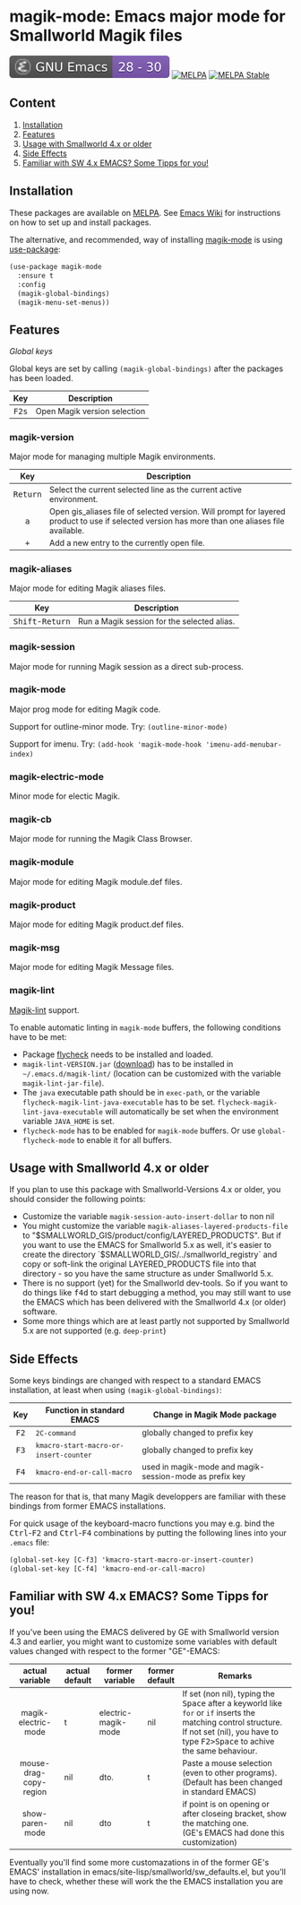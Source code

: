 # magik-mode: Emacs major mode for Smallworld Magik files

[![GNU Emacs](https://raw.githubusercontent.com/minad/corfu/screenshots/emacs.svg)](https://www.gnu.org/software/emacs/) [![MELPA](https://melpa.org/packages/magik-mode-badge.svg)](https://melpa.org/#/magik-mode) [![MELPA Stable](https://stable.melpa.org/packages/magik-mode-badge.svg)](https://stable.melpa.org/#/magik-mode)

## Content
1. [Installation](#installation)
2. [Features](#features)
3. [Usage with Smallworld 4.x or older](#usage4x)
4. [Side Effects](#sideeffects)
5. [Familiar with SW 4.x EMACS? Some Tipps for you!](#legacyantinews)

## Installation

These packages are available on [MELPA](https://melpa.org/). 
See [Emacs Wiki](https://www.emacswiki.org/emacs/InstallingPackages) for instructions on how to set up and install packages.

The alternative, and recommended, way of installing [magik-mode](https://github.com/roadrunner1776/magik) is using [use-package](https://github.com/jwiegley/use-package):
``` emacs-lisp
(use-package magik-mode
  :ensure t
  :config
  (magik-global-bindings)
  (magik-menu-set-menus))
```

## Features

*Global keys*

Global keys are set by calling `(magik-global-bindings)` after the packages has been loaded.

| Key | Description |
| :---: | --- |
|<kbd>F2</kbd><kbd>s</kbd> | Open Magik version selection |



### magik-version

Major mode for managing multiple Magik environments.

| Key | Description |
| :---: | --- |
| <kbd>Return</kbd> | Select the current selected line as the current active environment. |
| <kbd>a</kbd> | Open gis_aliases file of selected version. Will prompt for layered product to use if selected version has more than one aliases file available. |
| <kbd>+</kbd> | Add a new entry to the currently open file. |

### magik-aliases

Major mode for editing Magik aliases files.

| Key | Description |
| :---: | --- |
| <kbd>Shift</kbd>-<kbd>Return</kbd> | Run a Magik session for the selected alias. |

### magik-session

Major mode for running Magik session as a direct sub-process.

### magik-mode

Major prog mode for editing Magik code.

Support for outline-minor mode. Try: `(outline-minor-mode)`

Support for imenu. Try: `(add-hook 'magik-mode-hook 'imenu-add-menubar-index)`


### magik-electric-mode

Minor mode for electic Magik.

### magik-cb

Major mode for running the Magik Class Browser.

### magik-module

Major mode for editing Magik module.def files.

### magik-product

Major mode for editing Magik product.def files.

### magik-msg

Major mode for editing Magik Message files.

### magik-lint

[Magik-lint](https://github.com/StevenLooman/sonar-magik/tree/master/magik-lint) support.

To enable automatic linting in `magik-mode` buffers, the following conditions have to be met:
* Package [flycheck](https://flycheck.org) needs to be installed and loaded.
* `magik-lint-VERSION.jar` ([download](https://github.com/StevenLooman/sonar-magik/releases)) has to be installed in `~/.emacs.d/magik-lint/` (location can be customized with the variable `magik-lint-jar-file`).
* The `java` executable path should be in `exec-path`, or the variable `flycheck-magik-lint-java-executable` has to be set. `flycheck-magik-lint-java-executable` will automatically be set when the environment variable `JAVA_HOME` is set.
* `flycheck-mode` has to be enabled for `magik-mode` buffers. Or use `global-flycheck-mode` to enable it for all buffers.

## <a name="usage4x"></a>Usage with Smallworld 4.x or older

If you plan to use this package with Smallworld-Versions 4.x or older, you should consider the following points:
* Customize the variable `magik-session-auto-insert-dollar` to non nil
* You might customize the variable `magik-aliases-layered-products-file` to "$SMALLWORLD_GIS/product/config/LAYERED_PRODUCTS". But if you want to use the EMACS for Smallworld 5.x as well, it's easier to create the directory `$SMALLWORLD_GIS/../smallworld_registry` and copy or soft-link the original LAYERED_PRODUCTS file into that directory - so you have the same structure as under Smallworld 5.x.
* There is no support (yet) for the Smallworld dev-tools. So if you want to do things like <kbd>f4</kbd><kbd>d</kbd> to start debugging a method, you may still want to use the EMACS which has been delivered with the Smallworld 4.x (or older) software.
* Some more things which are at least partly not supported by Smallworld 5.x are not supported (e.g. `deep-print`)

## <a name="sideeffects"></a>Side Effects

Some keys bindings are changed with respect to a standard EMACS installation, at least when using `(magik-global-bindings)`:

| Key | Function in standard EMACS | Change in Magik Mode package |
| :---: | --- | --- |
| <kbd>F2</kbd> | `2C-command`|globally changed to prefix key |
| <kbd>F3</kbd> | `kmacro-start-macro-or-insert-counter` | globally changed to prefix key |
| <kbd>F4</kbd> | `kmacro-end-or-call-macro` | used in magik-mode and magik-session-mode as prefix key |

The reason for that is, that many Magik developpers are familiar with these bindings from former EMACS installations.

For quick usage of the keyboard-macro functions you may e.g. bind the <kbd>Ctrl</kbd>-<kbd>F2</kbd> and <kbd>Ctrl</kbd>-<kbd>F4</kbd> combinations by putting the following lines into your  `.emacs` file:
``` emacs-lisp
(global-set-key [C-f3] 'kmacro-start-macro-or-insert-counter)
(global-set-key [C-f4] 'kmacro-end-or-call-macro)
```

## <a name="legacyantinews"></a>Familiar with SW 4.x EMACS? Some Tipps for you!

If you've been using the EMACS delivered by GE with Smallworld version 4.3 and earlier, you might want to customize some variables with default values changed with respect to the former "GE"-EMACS:

| actual<br/>variable | actual<br>default | former<br/>variable | former<br/>default | Remarks |
| :---: | --- | --- | --- | --- |
| magik-electric-mode | t | electric-magik-mode | nil | If set (non nil), typing the <kbd>Space</kbd> after a keyworld like `for` or `if` inserts the matching control structure.<br/>If not set (nil), you have to type <kbd>F2></kbd><kbd>Space</kbd> to achive the same behaviour. |
| mouse-drag-copy-region | nil | dto. | t | Paste a mouse selection (even to other programs).<br/>(Default has been changed in standard EMACS) |
| show-paren-mode | nil | dto | t | if point is on opening or after closeing bracket, show the matching one.<br/>(GE's EMACS had done this customization) |

Eventually you'll find some more customazations in of the former GE's EMACS' installation in emacs/site-lisp/smallworld/sw_defaults.el, but you'll have to check, whether these will work the the EMACS installation you are using now.
